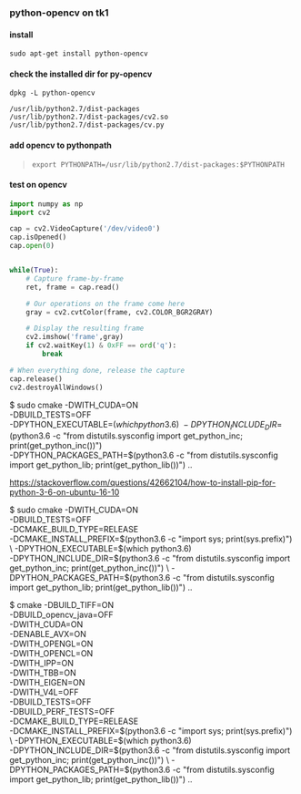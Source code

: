 ### python-opencv on tk1

#### install

`sudo apt-get install python-opencv`

#### check the installed dir for py-opencv

`dpkg -L python-opencv`

>
	/usr/lib/python2.7/dist-packages
	/usr/lib/python2.7/dist-packages/cv2.so
	/usr/lib/python2.7/dist-packages/cv.py

#### add opencv to pythonpath

>     export PYTHONPATH=/usr/lib/python2.7/dist-packages:$PYTHONPATH

#### test on opencv

```py
import numpy as np
import cv2

cap = cv2.VideoCapture('/dev/video0')
cap.isOpened()
cap.open(0)


while(True):
    # Capture frame-by-frame
    ret, frame = cap.read()

    # Our operations on the frame come here
    gray = cv2.cvtColor(frame, cv2.COLOR_BGR2GRAY)

    # Display the resulting frame
    cv2.imshow('frame',gray)
    if cv2.waitKey(1) & 0xFF == ord('q'):
        break

# When everything done, release the capture
cap.release()
cv2.destroyAllWindows()
```

$ sudo cmake -DWITH_CUDA=ON \
  -DBUILD_TESTS=OFF \
  -DPYTHON_EXECUTABLE=$(which python3.6) \
  -DPYTHON_INCLUDE_DIR=$(python3.6 -c "from distutils.sysconfig import get_python_inc; print(get_python_inc())") \
  -DPYTHON_PACKAGES_PATH=$(python3.6 -c "from distutils.sysconfig import get_python_lib; print(get_python_lib())") ..


  https://stackoverflow.com/questions/42662104/how-to-install-pip-for-python-3-6-on-ubuntu-16-10


$ sudo cmake -DWITH_CUDA=ON \
  -DBUILD_TESTS=OFF \
  -DCMAKE_BUILD_TYPE=RELEASE \
  -DCMAKE_INSTALL_PREFIX=$(python3.6 -c "import sys; print(sys.prefix)") \
  -DPYTHON_EXECUTABLE=$(which python3.6) \
  -DPYTHON_INCLUDE_DIR=$(python3.6 -c "from distutils.sysconfig import get_python_inc; print(get_python_inc())") \
  -DPYTHON_PACKAGES_PATH=$(python3.6 -c "from distutils.sysconfig import get_python_lib; print(get_python_lib())") ..


$ cmake -DBUILD_TIFF=ON \
  -DBUILD_opencv_java=OFF \
  -DWITH_CUDA=ON \
  -DENABLE_AVX=ON \
  -DWITH_OPENGL=ON \
  -DWITH_OPENCL=ON \
  -DWITH_IPP=ON \
  -DWITH_TBB=ON \
  -DWITH_EIGEN=ON \
  -DWITH_V4L=OFF \
  -DBUILD_TESTS=OFF \
  -DBUILD_PERF_TESTS=OFF \
  -DCMAKE_BUILD_TYPE=RELEASE \
  -DCMAKE_INSTALL_PREFIX=$(python3.6 -c "import sys; print(sys.prefix)") \
  -DPYTHON_EXECUTABLE=$(which python3.6) \
  -DPYTHON_INCLUDE_DIR=$(python3.6 -c "from distutils.sysconfig import get_python_inc; print(get_python_inc())") \
  -DPYTHON_PACKAGES_PATH=$(python3.6 -c "from distutils.sysconfig import get_python_lib; print(get_python_lib())") ..
